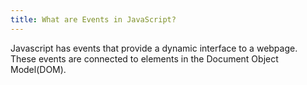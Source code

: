 ```yaml
---
title: What are Events in JavaScript?
---
```


Javascript has events that provide a dynamic interface to a webpage. These events are connected to elements in the Document Object Model(DOM).
